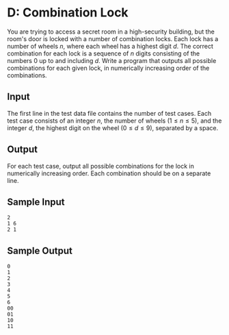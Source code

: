 # D: Combination Lock

You are trying to access a secret room in a high-security building, but the room's door is locked with a number of combination locks. Each lock has a number of wheels $n$, where each wheel has a highest digit $d$. The correct combination for each lock is a sequence of $n$ digits consisting of the numbers 0 up to and including $d$. Write a program that outputs all possible combinations for each given lock, in numerically increasing order of the combinations.

## Input

The first line in the test data file contains the number of test cases. Each test case consists of an integer $n$, the number of wheels ($1 \leq n \leq 5$), and the integer $d$, the highest digit on the wheel ($0 \leq d \leq 9$), separated by a space.

## Output

For each test case, output all possible combinations for the lock in numerically increasing order. Each combination should be on a separate line.

## Sample Input

```
2
1 6
2 1
```

## Sample Output

```
0
1
2
3
4
5
6
00
01
10
11
```
